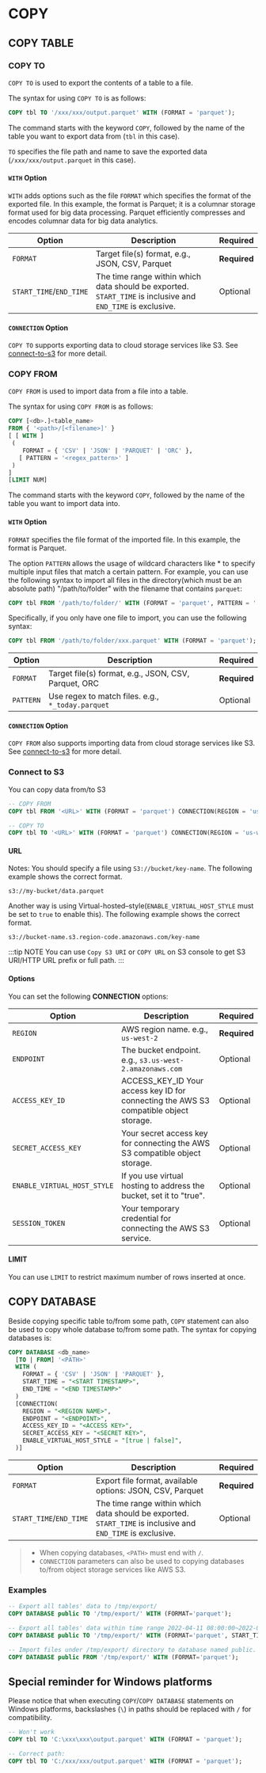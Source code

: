 # COPY

## COPY TABLE
### COPY TO

`COPY TO` is used to export the contents of a table to a file.

The syntax for using `COPY TO` is as follows:

```sql
COPY tbl TO '/xxx/xxx/output.parquet' WITH (FORMAT = 'parquet');
```

The command starts with the keyword `COPY`, followed by the name of the table you want to export data from (`tbl` in this case).

`TO` specifies the file path and name to save the exported
data (`/xxx/xxx/output.parquet` in this case).

#### `WITH` Option

`WITH` adds options such as the file `FORMAT` which specifies the format of the exported file. In this example, the format is Parquet; it is a columnar storage format used for big data processing. Parquet efficiently compresses and encodes columnar data for big data analytics.

| Option  | Description  | Required |
|---|---|---|
| `FORMAT` | Target file(s) format, e.g., JSON, CSV, Parquet  | **Required** |
| `START_TIME`/`END_TIME`| The time range within which data should be exported. `START_TIME` is inclusive and `END_TIME` is exclusive. | Optional |

#### `CONNECTION` Option

`COPY TO` supports exporting data to cloud storage services like S3. See [connect-to-s3](#connect-to-s3) for more detail.

### COPY FROM

`COPY FROM` is used to import data from a file into a table.

The syntax for using `COPY FROM` is as follows:

```sql
COPY [<db>.]<table_name>
FROM { '<path>/[<filename>]' }
[ [ WITH ]
 (
    FORMAT = { 'CSV' | 'JSON' | 'PARQUET' | 'ORC' },
   [ PATTERN = '<regex_pattern>' ]
 )
]
[LIMIT NUM]
```

The command starts with the keyword `COPY`, followed by the name of the table you want to import data into.

#### `WITH` Option

`FORMAT` specifies the file format of the imported file. In this example, the format is Parquet.

The option `PATTERN` allows the usage of wildcard characters like * to specify multiple input files that
match a certain pattern. For example, you can use the following syntax to import all files in the
directory(which must be an absolute path) "/path/to/folder" with the filename that contains `parquet`:

```sql
COPY tbl FROM '/path/to/folder/' WITH (FORMAT = 'parquet', PATTERN = '.*parquet.*');
```

Specifically, if you only have one file to import, you can use the following syntax:

```sql
COPY tbl FROM '/path/to/folder/xxx.parquet' WITH (FORMAT = 'parquet');
```

| Option  | Description  | Required |
|---|---|---|
| `FORMAT` | Target file(s) format, e.g., JSON, CSV, Parquet, ORC  | **Required** |
| `PATTERN` | Use regex to match files. e.g., `*_today.parquet` | Optional |

#### `CONNECTION` Option

`COPY FROM` also supports importing data from cloud storage services like S3. See [connect-to-s3](#connect-to-s3) for more detail.

### Connect to S3

You can copy data from/to S3

```sql
-- COPY FROM
COPY tbl FROM '<URL>' WITH (FORMAT = 'parquet') CONNECTION(REGION = 'us-west-2');

-- COPY TO
COPY tbl TO '<URL>' WITH (FORMAT = 'parquet') CONNECTION(REGION = 'us-west-2');
```

#### URL

Notes: You should specify a file using `S3://bucket/key-name`. The following example shows the correct format.

```
s3://my-bucket/data.parquet
```

Another way is using Virtual-hosted–style(`ENABLE_VIRTUAL_HOST_STYLE` must be set to `true` to enable this). The following example shows the correct format.

```
s3://bucket-name.s3.region-code.amazonaws.com/key-name
```

:::tip NOTE
You can use `Copy S3 URI` or `COPY URL` on S3 console to get S3 URI/HTTP URL prefix or full path.
:::

#### Options

You can set the following **CONNECTION** options:

| Option  | Description  | Required |
|---|---|---|
| `REGION` | AWS region name.  e.g., `us-west-2`  | **Required** |
| `ENDPOINT`  | The bucket endpoint. e.g., `s3.us-west-2.amazonaws.com`  | Optional |
| `ACCESS_KEY_ID` | ACCESS_KEY_ID Your access key ID for connecting the AWS S3 compatible object storage.  | Optional |
| `SECRET_ACCESS_KEY` | Your secret access key for connecting the AWS S3 compatible object storage.  | Optional |
| `ENABLE_VIRTUAL_HOST_STYLE` | If you use virtual hosting to address the bucket, set it to "true".| Optional |
| `SESSION_TOKEN` | Your temporary credential for connecting the AWS S3 service. | Optional |

#### LIMIT

You can use `LIMIT` to restrict maximum number of rows inserted at once.

## COPY DATABASE

Beside copying specific table to/from some path, `COPY` statement can also be used to copy whole database to/from some path. The syntax for copying databases is:

```sql
COPY DATABASE <db_name> 
  [TO | FROM] '<PATH>' 
  WITH (
    FORMAT = { 'CSV' | 'JSON' | 'PARQUET' },
    START_TIME = "<START TIMESTAMP>",
    END_TIME = "<END TIMESTAMP>"
  ) 
  [CONNECTION(
    REGION = "<REGION NAME>",
    ENDPOINT = "<ENDPOINT>",
    ACCESS_KEY_ID = "<ACCESS KEY>",
    SECRET_ACCESS_KEY = "<SECRET KEY>",
    ENABLE_VIRTUAL_HOST_STYLE = "[true | false]",
  )]
```

| Option  | Description  | Required |
|---|---|---|
| `FORMAT` | Export file format, available options: JSON, CSV, Parquet  | **Required** |
| `START_TIME`/`END_TIME`| The time range within which data should be exported. `START_TIME` is inclusive and `END_TIME` is exclusive. | Optional |

> - When copying databases, `<PATH>` must end with `/`.
> - `CONNECTION` parameters can also be used to copying databases to/from object storage services like AWS S3.

### Examples

```sql
-- Export all tables' data to /tmp/export/
COPY DATABASE public TO '/tmp/export/' WITH (FORMAT='parquet');

-- Export all tables' data within time range 2022-04-11 08:00:00~2022-04-11 09:00:00 to /tmp/export/
COPY DATABASE public TO '/tmp/export/' WITH (FORMAT='parquet', START_TIME='2022-04-11 08:00:00', END_TIME='2022-04-11 09:00:00');

-- Import files under /tmp/export/ directory to database named public.
COPY DATABASE public FROM '/tmp/export/' WITH (FORMAT='parquet');
```

## Special reminder for Windows platforms

Please notice that when executing `COPY`/`COPY DATABASE` statements on Windows platforms, backslashes (`\`) in paths should be replaced with `/` for compatibility.

```sql
-- Won't work
COPY tbl TO 'C:\xxx\xxx\output.parquet' WITH (FORMAT = 'parquet');

-- Correct path:
COPY tbl TO 'C:/xxx/xxx/output.parquet' WITH (FORMAT = 'parquet');
```
